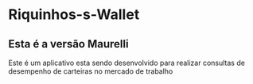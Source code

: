 # Riquinhos-s-Wallet
## Esta é a versão Maurelli
Este é um aplicativo esta sendo desenvolvido para realizar consultas de desempenho de carteiras no mercado de trabalho

